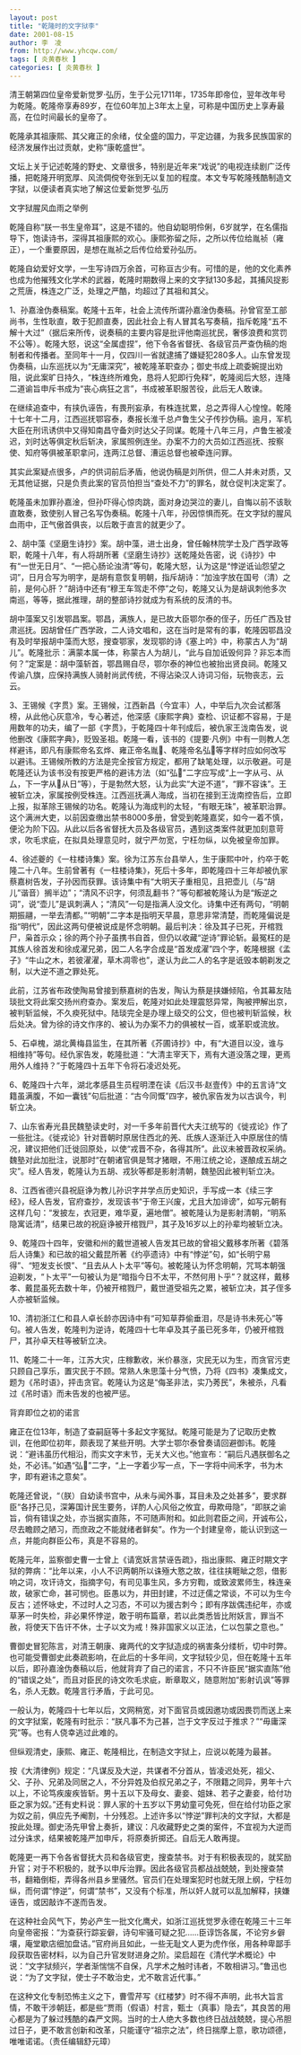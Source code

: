 ```yaml
---
layout: post
title: "乾隆时的文字狱李"
date: 2001-08-15
author: 李　凌
from: http://www.yhcqw.com/
tags: [ 炎黄春秋 ]
categories: [ 炎黄春秋 ]
---
```





清王朝第四位皇帝爱新觉罗·弘历，生于公元1711年，1735年即帝位，翌年改年号为乾隆。乾隆帝享寿89岁，在位60年加上3年太上皇，可称是中国历史上享寿最高，在位时间最长的皇帝了。

乾隆承其祖康熙、其父雍正的余绪，仗全盛的国力，平定边疆，为我多民族国家的经济发展作出过贡献，史称“康乾盛世”。


文坛上关于记述乾隆的野史、文章很多，特别是近年来“戏说”的电视连续剧广泛传播，把乾隆开明宽厚、风流倜傥夸张到无以复加的程度。本文专写乾隆残酷制造文字狱，以便读者真实地了解这位爱新觉罗·弘历

文字狱腥风血雨之举例


乾隆自称“朕一书生皇帝耳”，这是不错的。他自幼聪明伶俐，6岁就学，在名儒指导下，饱读诗书，深得其祖康熙的欢心。康熙弥留之际，之所以传位给胤祯（雍正），一个重要原因，是想在胤祯之后传位给爱孙弘历。


乾隆自幼爱好文学，一生写诗四万余首，可称亘古少有。可惜的是，他的文化素养也成为他摧残文化学术的武器，乾隆时期数得上来的文字狱130多起，其捕风捉影之荒唐，株连之广泛，处理之严酷，均超过了其祖和其父。


1、孙嘉淦伪奏稿案。乾隆十五年，社会上流传所谓孙嘉淦伪奏稿。孙曾官至工部尚书，生性耿直，敢于犯颜直奏，因此社会上有人冒其名写奏稿，指斥乾隆“五不解十大过”（据后来所传，说奏稿的主要内容是批评他南巡扰民，奢侈浪费和赏罚不公等）。乾隆大怒，说这“全属虚捏”，他下令各省督抚、各级官员严查伪稿的炮制者和传播者。至同年十一月，仅四川一省就逮捕了嫌疑犯280多人。山东曾发现伪奏稿，山东巡抚以为“无庸深究”，被乾隆革职查办；御史书成上疏委婉提出劝阻，说此案旷日持久，“株连终所难免，恳将人犯即行免释”，乾隆阅后大怒，连降二道谕旨申斥书成为“丧心病狂之言”，书成被革职服苦役，此后无人敢谏。


在继续追查中，有挟仇诬告，有畏刑妄承，有株连扰累，总之弄得人心惶惶。乾隆十七年十二月，江西巡抚鄂容泰，奏报长淮千总卢鲁生父子传抄伪稿。逾月，军机大臣在刑讯诱供中又得知南昌守备刘时达父子同谋。乾隆十八年三月，卢鲁生被凌迟，刘时达等俱定秋后斩决，家属照例连坐。办案不力的大员如江西巡抚、按察使、知府等俱被革职拿问，连两江总督、漕运总督也被牵连问罪。

其实此案疑点很多，卢的供词前后矛盾，他说伪稿是刘所供，但二人并未对质，又无其他证据，只是负责此案的官员怕担当“查处不力”的罪名，就仓促判决定案了。


乾隆虽未加罪孙嘉淦，但孙吓得心惊肉跳，面对身边哭泣的妻儿，自悔以前不该耿直敢奏，致使别人冒己名写伪奏稿。乾隆十八年，孙因惊惧而死。在文字狱的腥风血雨中，正气傲首俱丧，以后敢于直言的就更少了。


2、胡中藻《坚磨生诗抄》案。胡中藻，进士出身，曾任翰林院学士及广西学政等职，乾隆十八年，有人将胡所著《坚磨生诗抄》送乾隆处告密，说《诗抄》中有“一世无日月”、“一把心肠论浊清”等句，乾隆大怒，认为这是“悖逆诋讪怨望之词”，日月合写为明字，是胡有意恢复明朝，指斥胡诗：“加浊字放在国号（清）之前，是何心肝？”胡诗中还有“穆王车驾走不停”之句，乾隆又认为是胡讽刺他多次南巡，等等，据此推理，胡的整部诗抄就成为有系统的反清的书。


胡中藻案又引发鄂昌案。鄂昌，满族人，是已故大臣鄂尔泰的侄子，历任广西及甘肃巡抚。因胡曾任广西学政，二人诗文唱和，这在当时是常有的事，乾隆因鄂昌没有及时举报胡中藻而大怒，搜查鄂家，发现鄂的诗《塞上吟》中，称蒙古人为“胡儿”。乾隆批示：满蒙本属一体，称蒙古人为胡儿，“此与自加诋毁何异？非忘本而何？”定案是：胡中藻斩首，鄂昌赐自尽，鄂尔泰的神位也被抬出贤良祠。乾隆又传谕八旗，应保持满族人骑射尚武传统，不得沾染汉人诗词习俗，玩物丧志，云云。


3、王锡候《字贯》案。王锡候，江西新昌（今宜丰）人，中举后九次会试都落榜，从此他心灰意冷，专心著述，他深感《康熙字典》查检、识证都不容易，于是用数年的功夫，编了一部《字贯》，于乾隆四十年刊成后，被仇家王泷南告发，说他删改《康熙字典》，贬毁圣祖。乾隆一看，该书的《提要·凡例》中有一则教人怎样避讳，即凡有康熙帝名玄烨、雍正帝名胤、乾隆帝名弘等字样时应如何改写以避讳。王锡候所教的方法是完全按官方规定，都用了缺笔处理，以示敬避。可是乾隆还认为该书没有按更严格的避讳方法（如“弘”二字应写成“上一字从弓、从厶，下一字从从日”等），于是勃然大怒，认为此实“大逆不道”，“罪不容诛”。王被斩立决，家属按例受株连。江西巡抚满人海成，当初在接到王泷南控告后，立即上报，拟革除王锡候的功名。乾隆认为海成判的太轻，“有眼无珠”，被革职治罪。这个满洲大吏，以前因查缴出禁书8000多册，曾受到乾隆嘉奖，如今一着不慎，便沦为阶下囚。从此以后各省督抚大员及各级官员，遇到这类案件就更加刻意苛求，吹毛求疵，在拟具处理意见时，就宁严勿宽，宁枉勿纵，以免被皇帝加罪。


4、徐述夔的《一柱楼诗集》案。徐为江苏东台县举人，生于康熙中叶，约卒于乾隆二十八年。生前曾著有《一柱楼诗集》，死后十多年，即乾隆四十三年却被仇家蔡嘉树告发，子孙因而获罪。该诗集中有“大明天子重相见，且把壶儿（与“胡儿”谐音）搁半边”；“清风不识字，何须乱翻书？”等句都被乾隆认为是“叛逆之词”，说“壶儿”是讽刺满人；“清风”一句是指满人没文化。诗集中还有两句，“明朝期振翮，一举去清都。”“明朝”二字本是指明天早晨，意思非常清楚，而乾隆偏说是指“明代”，因此这两句便被说成是怀念明朝。最后判决：徐及其子已死，开棺戮尸，枭首示众；徐的两个孙子虽携书自首，但仍以收藏“逆诗”罪论斩。最冤枉的是其族人徐首发和徐成濯兄弟，因二人名字合成是“首发成濯”四个字，乾隆根据《孟子》“牛山之木，若彼濯濯，草木凋零也”，遂认为此二人的名字是诋毁本朝剃发之制，以大逆不道之罪处死。


此前，江苏省布政使陶易曾接到蔡嘉树的告发，陶认为蔡是挟嫌倾陷，令其幕友陆琰批文将此案交扬州府查办。案发后，乾隆对如此处理震怒异常，陶被押解出京，被判斩监候，不久瘐死狱中。陆琰完全是办理上级交的公文，但也被判斩监候，秋后处决。曾为徐的诗文作序的、被认为办案不力的俱被杖一百，或革职或流放。


5、石卓槐，湖北黄梅县监生，在其所著《芥圃诗抄》中，有“大道目以没，谁与相维持”等句。经仇家告发，乾隆批道：“大清主宰天下，焉有大道没落之理，更焉用外人维持？”于乾隆四十五年下令将石凌迟处死。

6、乾隆四十六年，湖北孝感县生员程明湮在读《后汉书·赵壹传》中的五言诗“文籍虽满腹，不如一囊钱”句后批道：“古今同慨”四字，被仇家告发为以古讽今，判斩立决。


7、山东省寿光县民魏塾读史时，对一千多年前晋代大夫江统写的《徙戎论》作了一些批注。《徙戎论》针对晋朝时原居住西北的羌、氐族人逐渐迁入中原居住的情况，建议把他们迁徙回原处，以使“戎晋不杂，各得其所”。此议未被晋政权采纳。魏塾对此加批注，说那时“在朝诸官俱是驽才猪眼，不用江统之论，遂酿成五胡之灾”。经人告发，乾隆认为五胡、戎狄等都是影射清朝，魏塾因此被判斩立决。


8、江西省德兴县祝庭诤为教儿孙识字并学点历史知识，手写成一本《续三字经》，经人告发，官府查抄，发现该书“于帝王兴废，尤且大加诽谤”，如写元朝有这样几句：“发披左，衣冠更，难华夏，遍地僧”。被乾隆认为是影射清朝，“明系隐寓诋清”，结果已故的祝庭诤被开棺戮尸，其子及16岁以上的孙辈均被斩立决。


9、乾隆四十四年，安徽和州的戴世道被人告发其已故的曾祖父戴移孝所著《碧落后人诗集》和已故的祖父戴昆所著《约亭遗诗》中有“悖逆”句，如“长明宁易得”、“短发支长恨”、“且去从人卜太平”等句。被乾隆认为怀念明朝，咒骂本朝强迫剃发，“卜太平”一句被认为是“暗指今日不太平，不然何用卜乎”？就这样，戴移孝、戴昆虽死去数十年，仍被开棺戮尸，戴世道受祖先之累，被斩立决，其子侄多人亦被斩监候。


10、清初浙江仁和县人卓长龄亦因诗中有“可知草莽偷垂泪，尽是诗书未死心”等句。被人告发，乾隆判为逆诗，乾隆四十七年卓及其子虽已死多年，仍被开棺戮尸，其孙卓天柱等被斩立决。


11、乾隆二十一年，江苏大灾，庄稼歉收，米价暴涨，灾民无以为生，而贪官污吏只顾自己享乐，置灾民于不顾。常熟人朱思藻十分气愤，乃将《四书》凑集成文，题为《吊时语》，抨击贪官。乾隆认为这是“侮圣非法，实乃莠民”，朱被杀，凡看过《吊时语》而未告发的也被严惩。

背弃即位之初的诺言


雍正在位13年，制造了查嗣庭等十多起文字冤狱。乾隆可能是为了记取历史教训，在他即位初年，颇表现了某些开明。大学士鄂尔泰曾奏请回避御讳。乾隆说：“避讳虽历代相沿，而实文字末节，无关大义也。”他宣布：“嗣后凡遇朕御名之处，不必讳。”如遇“弘”二字，“上一字着少写一点，下一字将中间禾字，书为木字，即有避讳之意矣”。


乾隆还曾说，“（朕）自幼读书宫中，从未与闻外事，耳目未及之处甚多”，要求群臣“各抒己见，深筹国计民生要务，详酌人心风俗之攸宜，毋欺毋隐”，“即朕之谕旨，倘有错误之处，亦当据实直陈，不可随声附和。如此则君臣之间，开诚布公，尽去瞻顾之陋习，而庶政之不能就绪者鲜矣”。作为一个封建皇帝，能认识到这一点，并能向群臣公布，真是不容易的。


乾隆元年，监察御史曹一士曾上《请宽妖言禁诬告疏》，指出康熙、雍正时期文字狱的弊病：“比年以来，小人不识两朝所以诛殛大憝之故，往往挟睚眦之怨，借影响之词，攻讦诗文，指摘字句，有司见事生风，多方穷鞫，或致波累师生，株连亲故，破家亡命，甚可悯也。臣愚以为，井田封建，不过迂儒之常谈，不可以为生今反古；述怀咏史，不过时人之习态，不可以为援古刺今；即有序跋偶违纪年，亦或草茅一时失检，非必果怀悖逆，敢于明布篇章，若以此类悉皆比附妖言，罪当不赦，将使天下告讦不休，士子以文为戒！殊非国家义以正法，仁以包蒙之意也。”


曹御史冒犯陈言，对清王朝康、雍两代的文字狱造成的祸害条分缕析，切中时弊。也可能受曹御史此奏疏影响，在此后的十多年间，文字狱较少见，但在乾隆十五年以后，即孙嘉淦伪奏稿以后，他就背弃了自己的诺言，不只不许臣民“据实直陈”他的“错误之处”，而且对臣民的诗文吹毛求疵，断章取义，随意附加“影射讥讽”等罪名，杀人无数。乾隆言行矛盾，于此可见。


一般认为，乾隆四十七年以后，文网稍宽，对下面官员或因邀功或因畏罚而送上来的文字狱案，乾隆有时批示：“朕凡事不为己甚，岂于文字反过于推求？”“毋庸深究”等。也有人侥幸逃过此难的。

但纵观清史，康熙、雍正、乾隆相比，在制造文字狱上，应说以乾隆为最甚。


按《大清律例》规定：“凡谋反及大逆，共谋者不分首从，皆凌迟处死，祖父、父、子孙、兄弟及同居之人，不分异姓及伯叔兄弟之子，不限籍之同异，男年十六以上，不论笃疾废疾皆斩。男十五以下及母女、妻妾、姐妹、若子之妻妾，给付功臣之家为奴。”还有史料说：罪人家的十五岁以下男幼童可免死，但在给付功臣之家为奴之前，俱应先予阉割，十分残忍。上述许多以“悖逆”罪判决的文字狱，大都是按此处理。御史汤先甲曾上奏折，建议：凡收藏野史之类的案件，不宜视为大逆而过分诛求，结果被乾隆严加申斥，将原奏折掷还。自后无人敢再提。


乾隆更一再下令各省督抚大员和各级官吏，搜查禁书。对于有积极表现的，就奖励升官；对于不积极的，就予以申斥治罪。因此各级官员都战战兢兢，到处搜查禁书，翻箱倒柜，弄得各州县乡里骚然。官员们在处理案犯时也就无限上纲，宁枉勿纵，而何谓“悖逆”，何谓“禁书”，又没有个标准，所以奸人就可以乱加解释，挟嫌诬告，或因敲诈不遂而告发。


在这种社会风气下，势必产生一批文化鹰犬，如浙江巡抚觉罗永德在乾隆三十三年向皇帝密报：“为查获行踪妄僻，诗句牢骚可疑之犯……臣谆饬各属，不论穷乡僻壤，庵堂歇店细加盘诘。”官府尚且如此，一些无耻文人更为虎作伥，用各种卑鄙手段获取告密材料，以为自己升官发财进身之阶。梁启超在《清代学术概论》中说：“文字狱频兴，学者渐惴惴不自保，凡学术之触时讳者，不敢相讲习。”鲁迅也说：“为了文字狱，使士子不敢治史，尤不敢言近代事。”


在这种文化专制恐怖主义之下，曹雪芹写《红楼梦》时不得不声明，此书大旨言情，不敢干涉朝廷，都是些“贾雨（假语）村言，甄士（真事）隐去”，其良苦的用心都是为了躲过残酷的森严文网。当时的士人绝大多数也终日战战兢兢，提心吊胆过日子，更不敢言创新和改革，只能谨守“祖宗之法”，终日揣摩上意，歌功颂德，唯唯诺诺。（责任编辑舒元璋）



